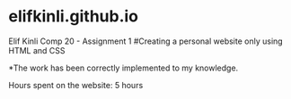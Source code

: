 # elifkinli.github.io

Elif Kinli
Comp 20 - Assignment 1
#Creating a personal website only using HTML and CSS

*The work has been correctly implemented to my knowledge.

Hours spent on the website: 5 hours

